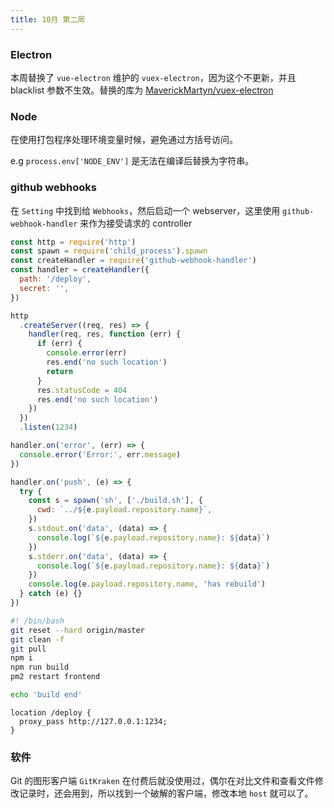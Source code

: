 ```yaml
---
title: 10月 第二周
---
```


### Electron

本周替换了 `vue-electron` 维护的 `vuex-electron`，因为这个不更新，并且 blacklist 参数不生效。替换的库为 [MaverickMartyn/vuex-electron](https://github.com/MaverickMartyn/vuex-electron)

### Node

在使用打包程序处理环境变量时候，避免通过方括号访问。

e.g `process.env['NODE_ENV']` 是无法在编译后替换为字符串。

### github webhooks

在 `Setting` 中找到给 `Webhooks`，然后启动一个 webserver，这里使用 `github-webhook-handler` 来作为接受请求的 controller

```js
const http = require('http')
const spawn = require('child_process').spawn
const createHandler = require('github-webhook-handler')
const handler = createHandler({
  path: '/deploy',
  secret: '',
})

http
  .createServer((req, res) => {
    handler(req, res, function (err) {
      if (err) {
        console.error(err)
        res.end('no such location')
        return
      }
      res.statusCode = 404
      res.end('no such location')
    })
  })
  .listen(1234)

handler.on('error', (err) => {
  console.error('Error:', err.message)
})

handler.on('push', (e) => {
  try {
    const s = spawn('sh', ['./build.sh'], {
      cwd: `../${e.payload.repository.name}`,
    })
    s.stdout.on('data', (data) => {
      console.log(`${e.payload.repository.name}: ${data}`)
    })
    s.stderr.on('data', (data) => {
      console.log(`${e.payload.repository.name}: ${data}`)
    })
    console.log(e.payload.repository.name, 'has rebuild')
  } catch (e) {}
})
```

```bash
#! /bin/bash
git reset --hard origin/master
git clean -f
git pull
npm i
npm run build
pm2 restart frontend

echo 'build end'
```

```nginx
location /deploy {
  proxy_pass http://127.0.0.1:1234;
}
```

### 软件

Git 的图形客户端 `GitKraken` 在付费后就没使用过，偶尔在对比文件和查看文件修改记录时，还会用到，所以找到一个破解的客户端，修改本地 `host` 就可以了。
